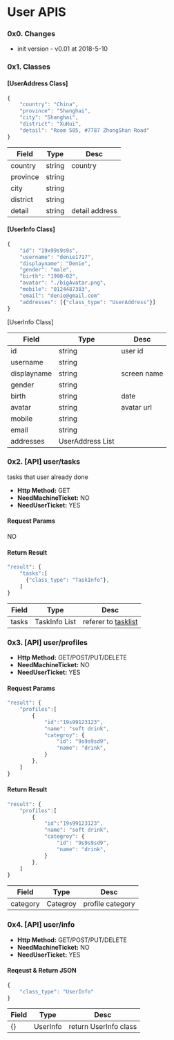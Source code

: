 # User APIS

### 0x0. Changes
* init version - v0.01 at 2018-5-10

### 0x1. Classes
#### [UserAddress Class]
````javascript
{
    "country": "China",
    "province": "Shanghai",
    "city": "Shanghai",
    "district": "XuHui",
    "detail": "Room 505, #7787 ZhongShan Road"
}
````
|Field|Type|Desc|
|--|--|---|
|country|string| country|
|province|string||
|city|string||
|district|string||
|detail|string|detail address|

#### [UserInfo Class]
````javascript
{
    "id": "19x99s9s9s",
    "username": "denie1717",
    "displayname": "Denie",
    "gender": "male",
    "birth": "1990-02",
    "avatar": "./bigAvatar.png",
    "mobile": "0124487383",
    "email": "denie@gmail.com"
    "addresses": [{"class_type": "UserAddress"}]
}
````


[UserInfo Class]

|Field|Type|Desc|
|----|----|----|
|id|string| user id|
|username| string||
|displayname| string| screen name|
|gender|string||
|birth|string|date|
|avatar|string| avatar url|
|mobile|string||
|email|string||
|addresses| UserAddress List||

### 0x2. [API] user/tasks
tasks that user already done
* **Http Method:** GET
* **NeedMachineTicket:** NO
* **NeedUserTicket:** YES
#### Request Params
NO
#### Return Result
```` javascript
"result": {
    "tasks":[
      {"class_type": "TaskInfo"},
    ]
}
````
|Field|Type|Desc|
|----|----|----|
|tasks| TaskInfo List| referer to [tasklist](./task.md)

### 0x3. [API] user/profiles
* **Http Method:** GET/POST/PUT/DELETE
* **NeedMachineTicket:** NO
* **NeedUserTicket:** YES
#### Request Params
````javascript
"result": {
    "profiles":[
        {
            "id":"19s99123123",
            "name": "soft drink",
            "categroy": {
                "id": "9s9s9sd9",
                "name": "drink",
            }
        },
    ]
}
````
#### Return Result
````javascript
"result": {
    "profiles":[
        {
            "id":"19s99123123",
            "name": "soft drink",
            "categroy": {
                "id": "9s9s9sd9",
                "name": "drink",
            }
        },
    ]
}
````
|Field|Type|Desc|
|---|---|---|
|category|Categroy|profile category|

### 0x4. [API] user/info
* **Http Method:** GET/POST/PUT/DELETE
* **NeedMachineTicket:** NO
* **NeedUserTicket:** YES
#### Reqeust & Return JSON
````javascript
{
    "class_type": "UserInfo"
}
````
|Field|Type|Desc|
|--|--|--|
|{}|UserInfo|return UserInfo class|
